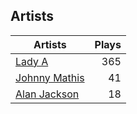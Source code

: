 ## Artists
Artists | Plays 
----- | -----: 
[Lady A](/artists/lady-a-33498) | 365
[Johnny Mathis](/artists/johnny-mathis-14581) | 41
[Alan Jackson](/artists/alan-jackson-69978) | 18

